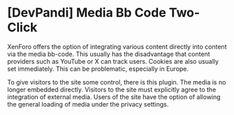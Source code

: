 # [DevPandi] Media Bb Code Two-Click
XenForo offers the option of integrating various content directly into content via the media bb-code. This usually has the disadvantage that content providers such as YouTube or X can track users. Cookies are also usually set immediately. This can be problematic, especially in Europe.

To give visitors to the site some control, there is this plugin. The media is no longer embedded directly. Visitors to the site must explicitly agree to the integration of external media. Users of the site have the option of allowing the general loading of media under the privacy settings.